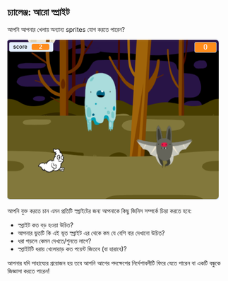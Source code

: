 ## চ্যালেঞ্জ: আরো স্প্রাইট

আপনি আপনার খেলায় অন্যান্য sprites যোগ করতে পারেন?

![স্ক্রিনশট](images/ghost-final.png)

আপনি যুক্ত করতে চান এমন প্রতিটি স্প্রাইটের জন্য আপনাকে কিছু জিনিস সম্পর্কে চিন্তা করতে হবে:

+ স্প্রাইট কত বড় হওয়া উচিত?
+ আপনার ভুতটি কি এই ভূত স্প্রাইট এর থেকে কম যে বেশি বার দেখানো উচিত?
+ ধরা পড়লে কেমন দেখতে/শুনতে লাগে?
+ স্প্রাইটটি ধরায় খেলোয়াড় কত পয়েন্ট জিতবে (বা হারাবে)?

আপনার যদি সাহায্যের প্রয়োজন হয় তবে আপনি আগের পদক্ষেপের নির্দেশাবলীটি ফিরে যেতে পারেন বা একটি বন্ধুকে জিজ্ঞাসা করতে পারেন!